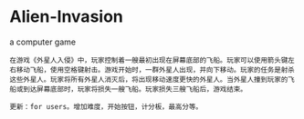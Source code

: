 # Alien-Invasion
a computer game 
  
	在游戏《外星人入侵》中，玩家控制着一艘最初出现在屏幕底部的飞船。玩家可以使用箭头键左右移动飞船，使用空格键射击。游戏开始时，一群外星人出现，并向下移动。玩家的任务是射杀这些外星人。玩家将所有外星人消灭后，将出现移动速度更快的外星人。当外星人撞到玩家的飞船或到达屏幕底部时，玩家将损失一艘飞船。玩家损失三艘飞船后，游戏结束。
	
	更新：for users。增加难度，开始按钮，计分板，最高分等。
